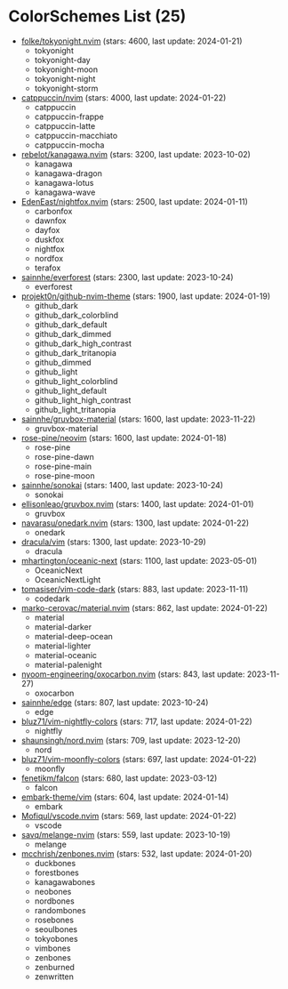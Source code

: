 
ColorSchemes List (25)
======================
  
- [folke/tokyonight.nvim](https://github.com/folke/tokyonight.nvim) (stars: 4600, last update: 2024-01-21)  
  - tokyonight  
  - tokyonight-day  
  - tokyonight-moon  
  - tokyonight-night  
  - tokyonight-storm  
- [catppuccin/nvim](https://github.com/catppuccin/nvim) (stars: 4000, last update: 2024-01-22)  
  - catppuccin  
  - catppuccin-frappe  
  - catppuccin-latte  
  - catppuccin-macchiato  
  - catppuccin-mocha  
- [rebelot/kanagawa.nvim](https://github.com/rebelot/kanagawa.nvim) (stars: 3200, last update: 2023-10-02)  
  - kanagawa  
  - kanagawa-dragon  
  - kanagawa-lotus  
  - kanagawa-wave  
- [EdenEast/nightfox.nvim](https://github.com/EdenEast/nightfox.nvim) (stars: 2500, last update: 2024-01-11)  
  - carbonfox  
  - dawnfox  
  - dayfox  
  - duskfox  
  - nightfox  
  - nordfox  
  - terafox  
- [sainnhe/everforest](https://github.com/sainnhe/everforest) (stars: 2300, last update: 2023-10-24)  
  - everforest  
- [projekt0n/github-nvim-theme](https://github.com/projekt0n/github-nvim-theme) (stars: 1900, last update: 2024-01-19)  
  - github_dark  
  - github_dark_colorblind  
  - github_dark_default  
  - github_dark_dimmed  
  - github_dark_high_contrast  
  - github_dark_tritanopia  
  - github_dimmed  
  - github_light  
  - github_light_colorblind  
  - github_light_default  
  - github_light_high_contrast  
  - github_light_tritanopia  
- [sainnhe/gruvbox-material](https://github.com/sainnhe/gruvbox-material) (stars: 1600, last update: 2023-11-22)  
  - gruvbox-material  
- [rose-pine/neovim](https://github.com/rose-pine/neovim) (stars: 1600, last update: 2024-01-18)  
  - rose-pine  
  - rose-pine-dawn  
  - rose-pine-main  
  - rose-pine-moon  
- [sainnhe/sonokai](https://github.com/sainnhe/sonokai) (stars: 1400, last update: 2023-10-24)  
  - sonokai  
- [ellisonleao/gruvbox.nvim](https://github.com/ellisonleao/gruvbox.nvim) (stars: 1400, last update: 2024-01-01)  
  - gruvbox  
- [navarasu/onedark.nvim](https://github.com/navarasu/onedark.nvim) (stars: 1300, last update: 2024-01-22)  
  - onedark  
- [dracula/vim](https://github.com/dracula/vim) (stars: 1300, last update: 2023-10-29)  
  - dracula  
- [mhartington/oceanic-next](https://github.com/mhartington/oceanic-next) (stars: 1100, last update: 2023-05-01)  
  - OceanicNext  
  - OceanicNextLight  
- [tomasiser/vim-code-dark](https://github.com/tomasiser/vim-code-dark) (stars: 883, last update: 2023-11-11)  
  - codedark  
- [marko-cerovac/material.nvim](https://github.com/marko-cerovac/material.nvim) (stars: 862, last update: 2024-01-22)  
  - material  
  - material-darker  
  - material-deep-ocean  
  - material-lighter  
  - material-oceanic  
  - material-palenight  
- [nyoom-engineering/oxocarbon.nvim](https://github.com/nyoom-engineering/oxocarbon.nvim) (stars: 843, last update: 2023-11-27)  
  - oxocarbon  
- [sainnhe/edge](https://github.com/sainnhe/edge) (stars: 807, last update: 2023-10-24)  
  - edge  
- [bluz71/vim-nightfly-colors](https://github.com/bluz71/vim-nightfly-colors) (stars: 717, last update: 2024-01-22)  
  - nightfly  
- [shaunsingh/nord.nvim](https://github.com/shaunsingh/nord.nvim) (stars: 709, last update: 2023-12-20)  
  - nord  
- [bluz71/vim-moonfly-colors](https://github.com/bluz71/vim-moonfly-colors) (stars: 697, last update: 2024-01-22)  
  - moonfly  
- [fenetikm/falcon](https://github.com/fenetikm/falcon) (stars: 680, last update: 2023-03-12)  
  - falcon  
- [embark-theme/vim](https://github.com/embark-theme/vim) (stars: 604, last update: 2024-01-14)  
  - embark  
- [Mofiqul/vscode.nvim](https://github.com/Mofiqul/vscode.nvim) (stars: 569, last update: 2024-01-22)  
  - vscode  
- [savq/melange-nvim](https://github.com/savq/melange-nvim) (stars: 559, last update: 2023-10-19)  
  - melange  
- [mcchrish/zenbones.nvim](https://github.com/mcchrish/zenbones.nvim) (stars: 532, last update: 2024-01-20)  
  - duckbones  
  - forestbones  
  - kanagawabones  
  - neobones  
  - nordbones  
  - randombones  
  - rosebones  
  - seoulbones  
  - tokyobones  
  - vimbones  
  - zenbones  
  - zenburned  
  - zenwritten
